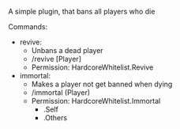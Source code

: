 A simple plugin, that bans all players who die

Commands:
- revive:
  - Unbans a dead player
  - /revive [Player]
  - Permission: HardcoreWhitelist.Revive
- immortal:
  - Makes a player not get banned when dying
  - /immortal (Player)
  - Permission: HardcoreWhitelist.Immortal
      - .Self
      - .Others
